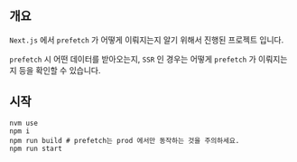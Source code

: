 ## 개요

`Next.js` 에서 `prefetch` 가 어떻게 이뤄지는지 알기 위해서 진행된 프로젝트 입니다.

`prefetch` 시 어떤 데이터를 받아오는지, `SSR` 인 경우는 어떻게 `prefetch` 가 이뤄지는지 등을 확인할 수 있습니다.

## 시작

```shell
nvm use
npm i
npm run build # prefetch는 prod 에서만 동작하는 것을 주의하세요.
npm run start
```
